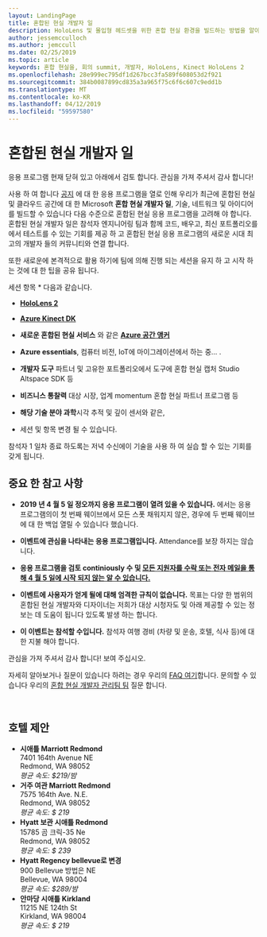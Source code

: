 ```yaml
---
layout: LandingPage
title: 혼합된 현실 개발자 일
description: HoloLens 및 몰입형 헤드셋을 위한 혼합 현실 환경을 빌드하는 방법을 알아보세요.
author: jessemcculloch
ms.author: jemccull
ms.date: 02/25/2019
ms.topic: article
keywords: 혼합 현실을, 회의 summit, 개발자, HoloLens, Kinect HoloLens 2
ms.openlocfilehash: 28e999ec795df1d267bcc3fa589f608053d2f921
ms.sourcegitcommit: 384b0087899cd835a3a965f75c6f6c607c9edd1b
ms.translationtype: MT
ms.contentlocale: ko-KR
ms.lasthandoff: 04/12/2019
ms.locfileid: "59597580"
---
```

# <a name="mixed-reality-dev-days"></a>혼합된 현실 개발자 일

응용 프로그램 현재 닫혀 있고 아래에서 검토 합니다. 관심을 가져 주셔서 감사 합니다!

사용 하 여 합니다 [공지](https://blogs.microsoft.com/blog/2019/02/24/microsoft-at-mwc-barcelona-introducing-microsoft-hololens-2/) 에 대 한 응용 프로그램을 열로 인해 우리가 최근에 혼합된 현실 및 클라우드 공간에 대 한 Microsoft **혼합 현실 개발자 일**, 기술, 네트워크 및 아이디어를 빌드할 수 있습니다 다음 수준으로 혼합된 현실 응용 프로그램을 고려해 야 합니다. 혼합된 현실 개발자 일은 참석자 엔지니어링 팀과 함께 코드, 배우고, 최신 포트폴리오를에서 테스트를 수 있는 기회를 제공 하 고 혼합된 현실 응용 프로그램의 새로운 시대 최고의 개발자 들의 커뮤니티와 연결 합니다.  </br>

또한 새로운에 본격적으로 활용 하기에 팀에 의해 진행 되는 세션을 유지 하 고 시작 하는 것에 대 한 팁을 공유 됩니다. </br>

세션 항목 * 다음과 같습니다.
* [**HoloLens 2**]()
* [**Azure Kinect DK**]()
* **새로운 혼합된 현실 서비스** 와 같은 [ **Azure 공간 앵커**]()
* **Azure essentials**, 컴퓨터 비전, IoT에 마이그레이션에서 하는 중... .
* **개발자 도구** 파트너 및 고유한 포트폴리오에서 도구에 혼합 현실 캡처 Studio Altspace SDK 등
* **비즈니스 통찰력** 대상 시장, 업계 momentum 혼합 현실 파트너 프로그램 등
* **해당 기술 분야 과학**시각 추적 및 깊이 센서와 같은, </br>

* 세션 및 항목 변경 될 수 있습니다. </br>

참석자 1 일차 종료 하도록는 저녁 수신에이 기술을 사용 하 여 실습 할 수 있는 기회를 갖게 됩니다.
</br>


## <a name="important-notes"></a>중요 한 참고 사항

* **2019 년 4 월 5 일 정오까지 응용 프로그램이 열려 있을 수 있습니다.**  에서는 응용 프로그램의이 첫 번째 웨이브에서 모든 스폿 채워지지 않은, 경우에 두 번째 웨이브에 대 한 백업 열릴 수 있습니다 했습니다.

* **이벤트에 관심을 나타내는 응용 프로그램입니다.**  Attendance를 보장 하지는 않습니다.

* **응용 프로그램을 검토 continiously 수 및 <u>모든 지원자를 수락 또는 전자 메일을 통해 4 월 5 일에 시작 되지 않는 알 수 있습니다.</u>**

* **이벤트에 사용자가 얻게 될에 대해 엄격한 규칙이 없습니다.**  목표는 다양 한 범위의 혼합된 현실 개발자와 디자이너는 저희가 대상 시청자도 및 아래 제공할 수 있는 정보는 데 도움이 됩니다 있도록 발생 하는 합니다.

* **이 이벤트는 참석할 수입니다.** 참석자 여행 경비 (차량 및 운송, 호텔, 식사 등)에 대 한 지불 해야 합니다.

관심을 가져 주셔서 감사 합니다! 보여 주십시오. 

자세히 알아보거나 질문이 있습니다 하려는 경우 우리의 [FAQ 여기](mr-dev-days-faq.md)합니다. 문의할 수 있습니다 우리의 [혼합 현실 개발자 관리팀 팀](mailto:DevEvent@microsoft.com) 질문 합니다.

</br>

## <a name="hotel-suggestions"></a>호텔 제안

* **시애틀 Marriott Redmond**</br>
  7401 164th Avenue NE</br>
  Redmond, WA 98052</br>
  _평균 속도: $219/밤_
* **거주 여관 Marriott Redmond**</br>
  7575 164th Ave. N.E.</br>
  Redmond, WA 98052</br>
  _평균 속도: $ 219_
* **Hyatt 보관 시애틀 Redmond**</br>
  15785 곰 크릭-35 Ne</br>
  Redmond, WA 98052</br>
  _평균 속도: $ 239_
* **Hyatt Regency bellevue로 변경**</br>
  900 Bellevue 방법은 NE</br>
  Bellevue, WA 98004</br>
  _평균 속도: $289/밤_
* **안마당 시애틀 Kirkland**</br>
  11215 NE 124th St</br>
  Kirkland, WA 98004</br>
  _평균 속도: $ 219_
